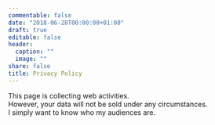 ```yaml
---
commentable: false
date: "2018-06-28T00:00:00+01:00"
draft: true
editable: false
header:
  caption: ""
  image: ""
share: false
title: Privacy Policy
---
```


This page is collecting web activities.  
However, your data will not be sold under any circumstances.  
I simply want to know who my audiences are.  
